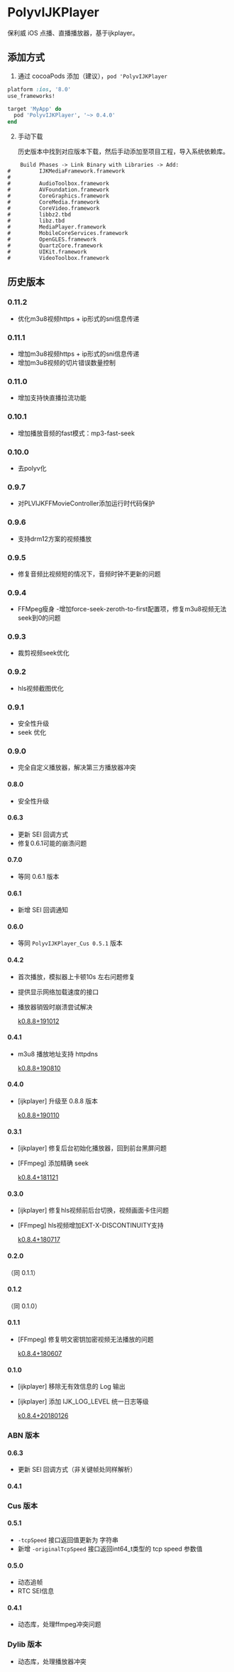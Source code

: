 # PolyvIJKPlayer
保利威 iOS 点播、直播播放器，基于ijkplayer。

## 添加方式

1. 通过 cocoaPods 添加（建议），`pod 'PolyvIJKPlayer`

```ruby
platform :ios, '8.0'
use_frameworks!

target 'MyApp' do
  pod 'PolyvIJKPlayer', '~> 0.4.0'
end
```

2. 手动下载

   历史版本中找到对应版本下载，然后手动添加至项目工程，导入系统依赖库。
   
```
    Build Phases -> Link Binary with Libraries -> Add:
#         IJKMediaFramework.framework
#
#         AudioToolbox.framework
#         AVFoundation.framework
#         CoreGraphics.framework
#         CoreMedia.framework
#         CoreVideo.framework
#         libbz2.tbd
#         libz.tbd
#         MediaPlayer.framework
#         MobileCoreServices.framework
#         OpenGLES.framework
#         QuartzCore.framework
#         UIKit.framework
#         VideoToolbox.framework
```

## 历史版本

### 0.11.2

- 优化m3u8视频https + ip形式的sni信息传递

### 0.11.1

- 增加m3u8视频https + ip形式的sni信息传递
- 增加m3u8视频的切片错误数量控制

### 0.11.0

- 增加支持快直播拉流功能

### 0.10.1

- 增加播放音频的fast模式：mp3-fast-seek

### 0.10.0

- 去polyv化

### 0.9.7

- 对PLVIJKFFMovieController添加运行时代码保护

### 0.9.6

- 支持drm12方案的视频播放

### 0.9.5

- 修复音频比视频短的情况下，音频时钟不更新的问题

### 0.9.4

- FFMpeg瘦身
-增加force-seek-zeroth-to-first配置项，修复m3u8视频无法seek到0的问题

### 0.9.3

- 裁剪视频seek优化

### 0.9.2

- hls视频截图优化

### 0.9.1

- 安全性升级
- seek 优化


### 0.9.0 

- 完全自定义播放器，解决第三方播放器冲突

#### 0.8.0

- 安全性升级

#### 0.6.3

- 更新 SEI 回调方式
- 修复0.6.1可能的崩溃问题

#### 0.7.0

- 等同 0.6.1 版本

#### 0.6.1

- 新增 SEI 回调通知

#### 0.6.0

- 等同 `PolyvIJKPlayer_Cus 0.5.1` 版本

#### 0.4.2

- 首次播放，模拟器上卡顿10s 左右问题修复

- 提供显示网络加载速度的接口

- 播放器销毁时崩溃尝试解决

  [k0.8.8+191012](http://repo.polyv.net/ios/download/ijkplayer/vod/IJKMediaFramework-k0.8.8+191012.zip)

#### 0.4.1

- m3u8 播放地址支持 httpdns

  [k0.8.8+190810](http://repo.polyv.net/ios/download/ijkplayer/vod/IJKMediaFramework-k0.8.8+190810.zip)

#### 0.4.0

- [ijkplayer] 升级至 0.8.8 版本

  [k0.8.8+190110](http://repo.polyv.net/ios/download/ijkplayer/vod/IJKMediaFramework-k0.8.8+190110.zip)

#### 0.3.1

- [ijkplayer] 修复后台初始化播放器，回到前台黑屏问题
- [FFmpeg] 添加精确 seek

  [k0.8.4+181121](http://repo.polyv.net/ios/download/ijkplayer/vod/IJKMediaFramework-k0.8.4+181121.zip)

#### 0.3.0

- [ijkplayer] 修复hls视频前后台切换，视频画面卡住问题
- [FFmpeg] hls视频增加EXT-X-DISCONTINUITY支持

  [k0.8.4+180717](http://repo.polyv.net/ios/download/ijkplayer/vod/IJKMediaFramework-k0.8.4+180717.zip)

#### 0.2.0

（同 0.1.1）

#### 0.1.2

（同 0.1.0）

#### 0.1.1

- [FFmpeg] 修复明文密钥加密视频无法播放的问题

  [k0.8.4+180607](http://repo.polyv.net/ios/download/ijkplayer/vod/IJKMediaFramework-k0.8.4+180607.zip)

#### 0.1.0

- [ijkplayer] 移除无有效信息的 Log 输出
- [ijkplayer] 添加 IJK_LOG_LEVEL 统一日志等级

  [k0.8.4+20180126](http://repo.polyv.net/ios/download/ijkplayer/vod/ff3.3-ijk0.8.4-plv01-180126/IJKMediaFramework_0.8.4+20180126.zip)



### ABN  版本

#### 0.6.3

- 更新 SEI 回调方式（非关键帧处同样解析）

#### 0.4.1



### Cus  版本

#### 0.5.1

- `-tcpSpeed` 接口返回值更新为 字符串
- 新增  `-originalTcpSpeed` 接口返回int64_t类型的 tcp speed 参数值

#### 0.5.0

- 动态追帧
- RTC SEI信息

#### 0.4.1

- 动态库，处理ffmpeg冲突问题

### Dylib  版本

- 动态库，处理播放器冲突

